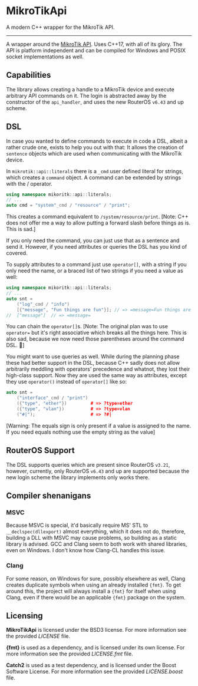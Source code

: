 # MikroTikApi
A modern C++ wrapper for the MikroTik API.

---

A wrapper around the [MikroTik API](https://wiki.mikrotik.com/wiki/Manual:API).
Uses C++17, with all of its glory. The API is platform independent and can be 
compiled for Windows and POSIX socket implementations as well.

## Capabilities

The library allows creating a handle to a MikroTik device and execute arbitrary
API commands on it.
The login is abstracted away by the constructor of the `api_handler`, and uses the 
new RouterOS `v6.43` and up scheme. 

## DSL

In case you wanted to define commands to execute in code a DSL, albeit a rather crude
one, exists to help you out with that:
It allows the creation of `sentence` objects which are used when communicating 
with the MikroTik device. 

In `mikrotik::api::literals` there is a `_cmd` user defined literal for strings,
which creates a `command` object. A command can be extended by strings with the
/ operator. 
```c++
using namespace mikoritk::api::literals;
// ...
auto cmd = "system"_cmd / "resource" / "print";
```
This creates a command equivalent to `/system/resource/print`.
\[Note: C++ does not offer me a way to allow putting a forward slash before
things as is. This is sad.]  

If you only need the command, you can just use that as a sentence and send it.
However, if you need attributes or queries the DSL has you kind of covered.

To supply attributes to a command just use `operator[]`, with a string if you 
only need the name, or a braced list of two strings if you need a value as well:
```c++
using namespace mikoritk::api::literals;
// ...
auto snt = 
    ("log"_cmd / "info")
    [{"message", "Fun things are fun"}]; // => =message=Fun things are fun 
//  ["message"]  // => =message=
```
You can chain the `operator[]`s.
\[Note: The original plan was to use `operator=` but it's right associative which 
breaks all the things here. This is also sad, because we now need those parentheses around
the command DSL. :anger:]

You might want to use queries as well. While during the planning phase
these had better support in the DSL, because C++ sadly does not allow arbitrarily
meddling with operators' precedence and whatnot, they lost their high-class support.
Now they are used the same way as attributes, except they use `operator()` instead
of `operator[]` like so:
```c++
auto snt = 
    ("interface"_cmd / "print") 
    ({"type", "ether"})         # => ?type=ether
    ({"type", "vlan"})          # => ?type=vlan
    ("#|");                     # => ?#|
```
\[Warning: The equals sign is only present if a value is assigned
to the name. If you need equals nothing use the empty string as the value]

## RouterOS Support

The DSL supports queries which are present since RouterOS `v3.21`, however,
currently, only RouterOS `v6.43` and up are supported because the new login scheme
the library implements only works there.

## Compiler shenanigans
### MSVC

Because MSVC is special, it'd basically require MS' STL to `__declspec(dllexport)` almost everything,
which it does not do, therefore, building a DLL with MSVC may cause problems, so building as a static library
is advised.
GCC and Clang seem to both work with shared libraries, even on Windows.
I don't know how Clang-CL handles this issue.

### Clang

For some reason, on Windows for sure, possibly elsewhere as well, Clang creates duplicate symbols
when using an already installed `{fmt}`. To get around this, the project will always install a `{fmt}`
for itself when using Clang, even if there would be an applicable `{fmt}` package on the system.

## Licensing

__MikroTikApi__ is licensed under the BSD3 license. For more information
see the provided *LICENSE* file.

__{fmt}__ is used as a dependency, and is licensed under its own license.
For more information see the provided *LICENSE.fmt* file.

__Catch2__ is used as a test dependency, and is licensed under the Boost Software License.
For more information see the provided *LICENSE.boost* file.
